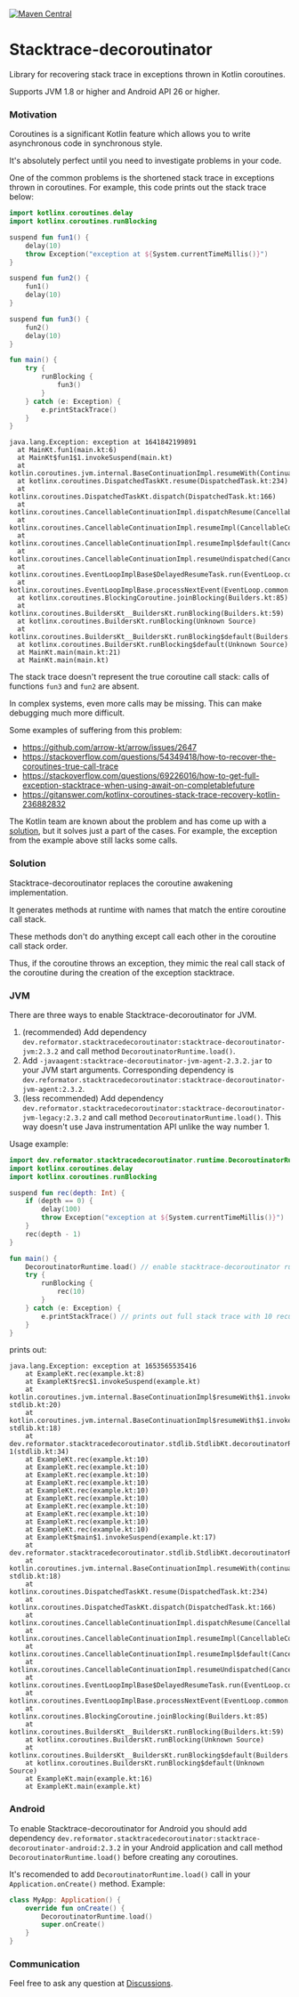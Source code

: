 [![Maven Central](https://img.shields.io/maven-central/v/dev.reformator.stacktracedecoroutinator/stacktrace-decoroutinator-jvm.svg?label=Maven%20Central)](https://search.maven.org/search?q=g:%22dev.reformator.stacktracedecoroutinator%22%20AND%20a:%22stacktrace-decoroutinator-jvm%22)
# Stacktrace-decoroutinator
Library for recovering stack trace in exceptions thrown in Kotlin coroutines.

Supports JVM 1.8 or higher and Android API 26 or higher.

### Motivation
Coroutines is a significant Kotlin feature which allows you to write asynchronous code in synchronous style.

It's absolutely perfect until you need to investigate problems in your code.

One of the common problems is the shortened stack trace in exceptions thrown in coroutines. For example, this code prints out the stack trace below:
```kotlin
import kotlinx.coroutines.delay
import kotlinx.coroutines.runBlocking

suspend fun fun1() {
    delay(10)
    throw Exception("exception at ${System.currentTimeMillis()}")
}

suspend fun fun2() {
    fun1()
    delay(10)
}

suspend fun fun3() {
    fun2()
    delay(10)
}

fun main() {
    try {
        runBlocking {
            fun3()
        }
    } catch (e: Exception) {
        e.printStackTrace()
    }
}
```
```
java.lang.Exception: exception at 1641842199891
  at MainKt.fun1(main.kt:6)
  at MainKt$fun1$1.invokeSuspend(main.kt)
  at kotlin.coroutines.jvm.internal.BaseContinuationImpl.resumeWith(ContinuationImpl.kt:33)
  at kotlinx.coroutines.DispatchedTaskKt.resume(DispatchedTask.kt:234)
  at kotlinx.coroutines.DispatchedTaskKt.dispatch(DispatchedTask.kt:166)
  at kotlinx.coroutines.CancellableContinuationImpl.dispatchResume(CancellableContinuationImpl.kt:397)
  at kotlinx.coroutines.CancellableContinuationImpl.resumeImpl(CancellableContinuationImpl.kt:431)
  at kotlinx.coroutines.CancellableContinuationImpl.resumeImpl$default(CancellableContinuationImpl.kt:420)
  at kotlinx.coroutines.CancellableContinuationImpl.resumeUndispatched(CancellableContinuationImpl.kt:518)
  at kotlinx.coroutines.EventLoopImplBase$DelayedResumeTask.run(EventLoop.common.kt:494)
  at kotlinx.coroutines.EventLoopImplBase.processNextEvent(EventLoop.common.kt:279)
  at kotlinx.coroutines.BlockingCoroutine.joinBlocking(Builders.kt:85)
  at kotlinx.coroutines.BuildersKt__BuildersKt.runBlocking(Builders.kt:59)
  at kotlinx.coroutines.BuildersKt.runBlocking(Unknown Source)
  at kotlinx.coroutines.BuildersKt__BuildersKt.runBlocking$default(Builders.kt:38)
  at kotlinx.coroutines.BuildersKt.runBlocking$default(Unknown Source)
  at MainKt.main(main.kt:21)
  at MainKt.main(main.kt)
```
The stack trace doesn't represent the true coroutine call stack: calls of functions `fun3` and `fun2` are absent.

In complex systems, even more calls may be missing. This can make debugging much more difficult.

Some examples of suffering from this problem:
- https://github.com/arrow-kt/arrow/issues/2647
- https://stackoverflow.com/questions/54349418/how-to-recover-the-coroutines-true-call-trace
- https://stackoverflow.com/questions/69226016/how-to-get-full-exception-stacktrace-when-using-await-on-completablefuture
- https://gitanswer.com/kotlinx-coroutines-stack-trace-recovery-kotlin-236882832

The Kotlin team are known about the problem and has come up with a [solution](https://github.com/Kotlin/kotlinx.coroutines/blob/master/docs/topics/debugging.md#stacktrace-recovery), but it solves just a part of the cases.
For example, the exception from the example above still lacks some calls.

### Solution
Stacktrace-decoroutinator replaces the coroutine awakening implementation.

It generates methods at runtime with names that match the entire coroutine call stack.

These methods don't do anything except call each other in the coroutine call stack order.

Thus, if the coroutine throws an exception, they mimic the real call stack of the coroutine during the creation of the exception stacktrace.

### JVM
There are three ways to enable Stacktrace-decoroutinator for JVM.
1. (recommended) Add dependency `dev.reformator.stacktracedecoroutinator:stacktrace-decoroutinator-jvm:2.3.2` and call method `DecoroutinatorRuntime.load()`.
2. Add `-javaagent:stacktrace-decoroutinator-jvm-agent-2.3.2.jar` to your JVM start arguments. Corresponding dependency is `dev.reformator.stacktracedecoroutinator:stacktrace-decoroutinator-jvm-agent:2.3.2`.
3. (less recommended) Add dependency `dev.reformator.stacktracedecoroutinator:stacktrace-decoroutinator-jvm-legacy:2.3.2` and call method `DecoroutinatorRuntime.load()`. This way doesn't use Java instrumentation API unlike the way number 1.

Usage example:
```kotlin
import dev.reformator.stacktracedecoroutinator.runtime.DecoroutinatorRuntime
import kotlinx.coroutines.delay
import kotlinx.coroutines.runBlocking

suspend fun rec(depth: Int) {
    if (depth == 0) {
        delay(100)
        throw Exception("exception at ${System.currentTimeMillis()}")
    }
    rec(depth - 1)
}

fun main() {
    DecoroutinatorRuntime.load() // enable stacktrace-decoroutinator runtime
    try {
        runBlocking {
            rec(10)
        }
    } catch (e: Exception) {
        e.printStackTrace() // prints out full stack trace with 10 recursive calls
    }
}
```
prints out:
```
java.lang.Exception: exception at 1653565535416
	at ExampleKt.rec(example.kt:8)
	at ExampleKt$rec$1.invokeSuspend(example.kt)
	at kotlin.coroutines.jvm.internal.BaseContinuationImpl$resumeWith$1.invoke(continuation-stdlib.kt:20)
	at kotlin.coroutines.jvm.internal.BaseContinuationImpl$resumeWith$1.invoke(continuation-stdlib.kt:18)
	at dev.reformator.stacktracedecoroutinator.stdlib.StdlibKt.decoroutinatorResumeWith$lambda-1(stdlib.kt:34)
	at ExampleKt.rec(example.kt:10)
	at ExampleKt.rec(example.kt:10)
	at ExampleKt.rec(example.kt:10)
	at ExampleKt.rec(example.kt:10)
	at ExampleKt.rec(example.kt:10)
	at ExampleKt.rec(example.kt:10)
	at ExampleKt.rec(example.kt:10)
	at ExampleKt.rec(example.kt:10)
	at ExampleKt.rec(example.kt:10)
	at ExampleKt.rec(example.kt:10)
	at ExampleKt$main$1.invokeSuspend(example.kt:17)
	at dev.reformator.stacktracedecoroutinator.stdlib.StdlibKt.decoroutinatorResumeWith(stdlib.kt:110)
	at kotlin.coroutines.jvm.internal.BaseContinuationImpl.resumeWith(continuation-stdlib.kt:18)
	at kotlinx.coroutines.DispatchedTaskKt.resume(DispatchedTask.kt:234)
	at kotlinx.coroutines.DispatchedTaskKt.dispatch(DispatchedTask.kt:166)
	at kotlinx.coroutines.CancellableContinuationImpl.dispatchResume(CancellableContinuationImpl.kt:397)
	at kotlinx.coroutines.CancellableContinuationImpl.resumeImpl(CancellableContinuationImpl.kt:431)
	at kotlinx.coroutines.CancellableContinuationImpl.resumeImpl$default(CancellableContinuationImpl.kt:420)
	at kotlinx.coroutines.CancellableContinuationImpl.resumeUndispatched(CancellableContinuationImpl.kt:518)
	at kotlinx.coroutines.EventLoopImplBase$DelayedResumeTask.run(EventLoop.common.kt:489)
	at kotlinx.coroutines.EventLoopImplBase.processNextEvent(EventLoop.common.kt:274)
	at kotlinx.coroutines.BlockingCoroutine.joinBlocking(Builders.kt:85)
	at kotlinx.coroutines.BuildersKt__BuildersKt.runBlocking(Builders.kt:59)
	at kotlinx.coroutines.BuildersKt.runBlocking(Unknown Source)
	at kotlinx.coroutines.BuildersKt__BuildersKt.runBlocking$default(Builders.kt:38)
	at kotlinx.coroutines.BuildersKt.runBlocking$default(Unknown Source)
	at ExampleKt.main(example.kt:16)
	at ExampleKt.main(example.kt)
```

### Android
To enable Stacktrace-decoroutinator for Android you should add dependency `dev.reformator.stacktracedecoroutinator:stacktrace-decoroutinator-android:2.3.2` in your Android application and call method `DecoroutinatorRuntime.load()` before creating any coroutines.

It's recomended to add `DecoroutinatorRuntime.load()` call in your `Application.onCreate()` method. Example:
```kotlin
class MyApp: Application() {
    override fun onCreate() {
        DecoroutinatorRuntime.load()
        super.onCreate()
    }
}
```

### Communication
Feel free to ask any question at [Discussions](https://github.com/Anamorphosee/stacktrace-decoroutinator/discussions).
